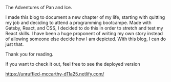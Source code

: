 
The Adventures of Pan and Ice. 

I made this blog to document a new chapter of my life, starting with quitting my job and deciding to attend a
programming bootcampe. Made with Gatsby, React, and CSS, I decided to do this in order to stretch and test my React skills. I have been a huge proponent of writing my own story instead of allowing someone else decide how I am depicted. With this blog, I can do just that.

Thank you for reading. 

If you want to check it out, feel free to see the deployed version

https://unruffled-mccarthy-d11a25.netlify.com/
